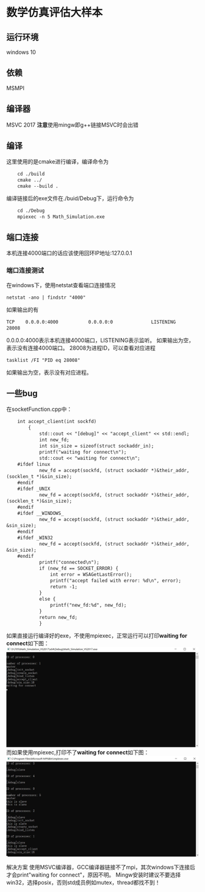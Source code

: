 # 数学仿真评估大样本
## 运行环境
windows 10
## 依赖
MSMPI
## 编译器
MSVC 2017
**注意**使用mingw即g++链接MSVC时会出错
## 编译
这里使用的是cmake进行编译，编译命令为
```
    cd ./build
    cmake ../
    cmake --build .
```
编译链接后的exe文件在./buid/Debug下，运行命令为
```
    cd ./Debug
    mpiexec -n 5 Math_Simulation.exe

```
## 端口连接
本机连接4000端口的话应该使用回环IP地址:127.0.0.1
### 端口连接测试
在windows下，使用netstat查看端口连接情况
```
netstat -ano | findstr "4000"
```
如果输出的有
```
TCP    0.0.0.0:4000           0.0.0.0:0              LISTENING       28008
```
0.0.0.0:4000表示本机连接4000端口，LISTENING表示监听。
如果输出为空，表示没有连接4000端口。
28008为进程ID，可以查看对应进程
```
tasklist /FI "PID eq 28008"
```
如果输出为空，表示没有对应进程。
## 一些bug
在socketFunction.cpp中：
```
    int accept_client(int sockfd)
        {
	        std::cout << "[debug]" << "accept_client" << std::endl;
	        int new_fd;
	        int sin_size = sizeof(struct sockaddr_in);
	        printf("waiting for connect\n");
	        std::cout << "waiting for connect\n";
    #ifdef linux
	        new_fd = accept(sockfd, (struct sockaddr *)&their_addr, (socklen_t *)&sin_size);
    #endif
    #ifdef _UNIX
	        new_fd = accept(sockfd, (struct sockaddr *)&their_addr, (socklen_t *)&sin_size);
    #endif
    #ifdef __WINDOWS_
	        new_fd = accept(sockfd, (struct sockaddr *)&their_addr, &sin_size);
    #endif
    #ifdef _WIN32
	        new_fd = accept(sockfd, (struct sockaddr *)&their_addr, &sin_size);
    #endif
	        printf("connected\n");
	        if (new_fd == SOCKET_ERROR) {
		        int error = WSAGetLastError();
		        printf("accept failed with error: %d\n", error);
		        return -1;
	        }
	        else {
		        printf("new_fd:%d", new_fd);
	        }
	        return new_fd;
            }
```

如果直接运行编译好的exe，不使用mpiexec，正常运行可以打印**waiting for connect**如下图：
![socket_bug_normal](/image/socket_bug_normal.jpg "socket_bug_normal")
而如果使用mpiexec,打印不了**waiting for connect**如下图：
![socket_bug_mpi](/image/socket_bug_mpi.jpg "socket_bug_mpi")

解决方案
使用MSVC编译器，GCC编译器链接不了mpi，其次windows下连接后才会print"waiting for connect"，原因不明。
Mingw安装时建议不要选择win32，选择posix，否则std成员例如mutex，thread都找不到！


